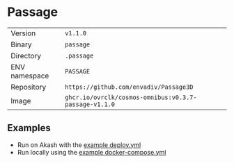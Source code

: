 # Passage

| | |
|---|---|
|Version|`v1.1.0`|
|Binary|`passage`|
|Directory|`.passage`|
|ENV namespace|`PASSAGE`|
|Repository|`https://github.com/envadiv/Passage3D`|
|Image|`ghcr.io/ovrclk/cosmos-omnibus:v0.3.7-passage-v1.1.0`|

## Examples

- Run on Akash with the [example deploy.yml](./deploy.yml)
- Run locally using the [example docker-compose.yml](./docker-compose.yml)